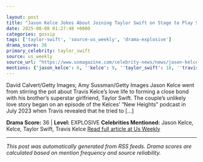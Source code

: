 ```yaml
---

layout: post
title: "Jason Kelce Jokes About Joining Taylor Swift on Stage to Play Saxophone"
date: 2025-08-08 01:27:48 +0000
categories: gossip
tags: ['taylor-swift', 'source-us_weekly', 'drama-explosive']
drama_score: 36
primary_celebrity: taylor_swift
source: us_weekly
source_url: "https://www.usmagazine.com/celebrity-news/news/jason-kelces-bond-with-taylor-swift-throughout-travis-kelce-romance/"
mentions: {'jason_kelce': 6, ''kelce': 9, ''taylor_swift': 18, ''travis_kelce': 3}
---
```


David Calvert/Getty Images; Amy Sussman/Getty Images Jason Kelce went from stirring the pot about Travis Kelce’s love life to forming a close bond with his brother’s superstar girlfriend, Taylor Swift. The couple’s unlikely love story began on an episode of the Kelces’ “New Heights” podcast in July 2023 when Travis revealed that he tried to […]

**Drama Score:** 36 | **Level:** EXPLOSIVE **Celebrities Mentioned:** Jason Kelce, Kelce, Taylor Swift, Travis Kelce [Read full article at Us Weekly](https://www.usmagazine.com/celebrity-news/news/jason-kelces-bond-with-taylor-swift-throughout-travis-kelce-romance/)

---

*This post was automatically generated from RSS feeds. Drama scores are calculated based on mention frequency and source reliability.*